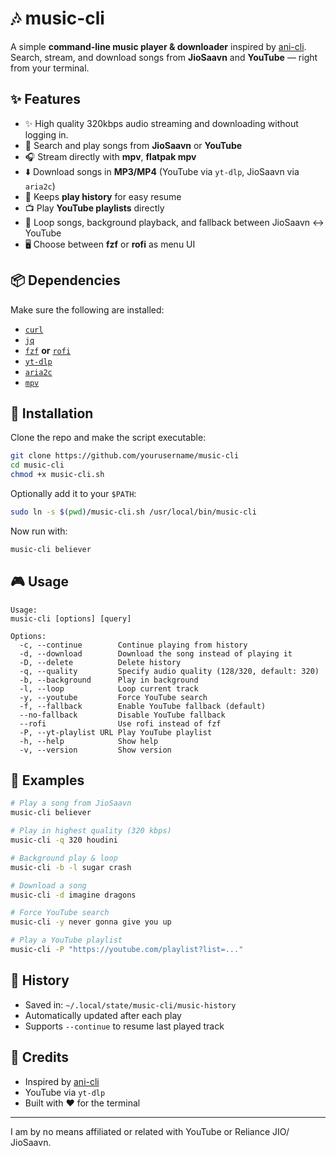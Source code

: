 # 🎶 music-cli

A simple **command-line music player & downloader** inspired by [ani-cli](https://github.com/pystardust/ani-cli).
Search, stream, and download songs from **JioSaavn** and **YouTube** — right from your terminal.

## ✨ Features

* ✨ High quality 320kbps audio streaming and downloading without logging in.
* 🔎 Search and play songs from **JioSaavn** or **YouTube**
* 🎧 Stream directly with **mpv**, **flatpak mpv**
* ⬇️ Download songs in **MP3/MP4** (YouTube via `yt-dlp`, JioSaavn via `aria2c`)
* 📜 Keeps **play history** for easy resume
* 📺 Play **YouTube playlists** directly
* 🔄 Loop songs, background playback, and fallback between JioSaavn ↔ YouTube
* 🖥️ Choose between **fzf** or **rofi** as menu UI

## 📦 Dependencies

Make sure the following are installed:

* [`curl`](https://curl.se/)
* [`jq`](https://stedolan.github.io/jq/)
* [`fzf`](https://github.com/junegunn/fzf) **or** [`rofi`](https://github.com/davatorium/rofi)
* [`yt-dlp`](https://github.com/yt-dlp/yt-dlp)
* [`aria2c`](https://aria2.github.io/)
* [`mpv`](https://mpv.io/)

## 🚀 Installation

Clone the repo and make the script executable:

```bash
git clone https://github.com/yourusername/music-cli
cd music-cli
chmod +x music-cli.sh
```

Optionally add it to your `$PATH`:

```bash
sudo ln -s $(pwd)/music-cli.sh /usr/local/bin/music-cli
```

Now run with:

```bash
music-cli believer
```

## 🎮 Usage

```
Usage:
music-cli [options] [query]

Options:
  -c, --continue        Continue playing from history
  -d, --download        Download the song instead of playing it
  -D, --delete          Delete history
  -q, --quality         Specify audio quality (128/320, default: 320)
  -b, --background      Play in background
  -l, --loop            Loop current track
  -y, --youtube         Force YouTube search
  -f, --fallback        Enable YouTube fallback (default)
  --no-fallback         Disable YouTube fallback
  --rofi                Use rofi instead of fzf
  -P, --yt-playlist URL Play YouTube playlist
  -h, --help            Show help
  -v, --version         Show version
```

## 📝 Examples

```bash
# Play a song from JioSaavn
music-cli believer

# Play in highest quality (320 kbps)
music-cli -q 320 houdini

# Background play & loop
music-cli -b -l sugar crash

# Download a song
music-cli -d imagine dragons

# Force YouTube search
music-cli -y never gonna give you up

# Play a YouTube playlist
music-cli -P "https://youtube.com/playlist?list=..."
```

## 📂 History

* Saved in: `~/.local/state/music-cli/music-history`
* Automatically updated after each play
* Supports `--continue` to resume last played track

## 🙌 Credits

* Inspired by [ani-cli](https://github.com/pystardust/ani-cli)
* YouTube via `yt-dlp`
* Built with ❤️ for the terminal

---


I am by no means affiliated or related with YouTube or Reliance JIO/ JioSaavn.
